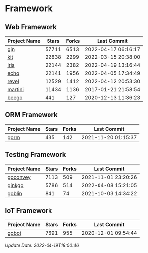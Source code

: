 # Framework

## Web Framework
| Project Name | Stars | Forks | Last Commit |
| ------------ | ----- | ----- | ----------- |
| [gin](https://github.com/gin-gonic/gin) | 57711 | 6513 | 2022-04-17 06:16:17 |
| [kit](https://github.com/go-kit/kit) | 22838 | 2299 | 2022-03-15 20:38:00 |
| [iris](https://github.com/kataras/iris) | 22144 | 2382 | 2022-04-19 13:16:44 |
| [echo](https://github.com/labstack/echo) | 22141 | 1956 | 2022-04-05 17:34:49 |
| [revel](https://github.com/revel/revel) | 12529 | 1412 | 2022-04-12 20:53:30 |
| [martini](https://github.com/go-martini/martini) | 11434 | 1136 | 2017-01-21 21:58:54 |
| [beego](https://github.com/astaxie/beego) | 441 | 127 | 2020-12-13 11:36:23 |

## ORM Framework
| Project Name | Stars | Forks | Last Commit |
| ------------ | ----- | ----- | ----------- |
| [gorm](https://github.com/jinzhu/gorm) | 435 | 142 | 2021-11-20 01:15:37 |

## Testing Framework
| Project Name | Stars | Forks | Last Commit |
| ------------ | ----- | ----- | ----------- |
| [goconvey](https://github.com/smartystreets/goconvey) | 7113 | 509 | 2021-11-01 23:20:26 |
| [ginkgo](https://github.com/onsi/ginkgo) | 5786 | 514 | 2022-04-08 15:21:05 |
| [goblin](https://github.com/franela/goblin) | 841 | 74 | 2021-10-03 14:34:22 |

## IoT Framework
| Project Name | Stars | Forks | Last Commit |
| ------------ | ----- | ----- | ----------- |
| [gobot](https://github.com/hybridgroup/gobot) | 7691 | 955 | 2020-12-01 09:54:44 |

*Update Date: 2022-04-19T18:00:46*